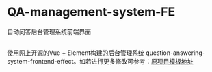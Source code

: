# QA-management-system-FE

自动问答后台管理系统前端界面


## 

使用网上开源的Vue + Element构建的后台管理系统 question-answering-system-frontend-effect。如若进行更多修改可参考：[原项目模板地址](https://github.com/lin-xin/vue-manage-system)